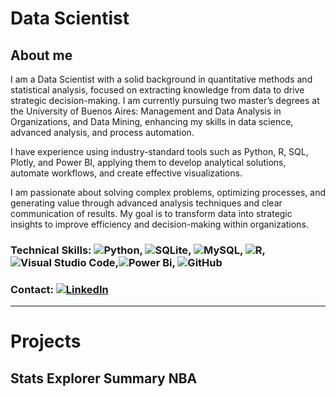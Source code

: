 # Data Scientist

## About me

I am a Data Scientist with a solid background in quantitative methods and statistical analysis, focused on extracting knowledge from data to drive strategic decision-making. I am currently pursuing two master’s degrees at the University of Buenos Aires: Management and Data Analysis in Organizations, and Data Mining, enhancing my skills in data science, advanced analysis, and process automation.

I have experience using industry-standard tools such as Python, R, SQL, Plotly, and Power BI, applying them to develop analytical solutions, automate workflows, and create effective visualizations.

I am passionate about solving complex problems, optimizing processes, and generating value through advanced analysis techniques and clear communication of results. My goal is to transform data into strategic insights to improve efficiency and decision-making within organizations.

### Technical Skills: ![Python](https://img.shields.io/badge/python-3670A0?style=for-the-badge&logo=python&logoColor=ffdd54), ![SQLite](https://img.shields.io/badge/sqlite-%2307405e.svg?style=for-the-badge&logo=sqlite&logoColor=white), ![MySQL](https://img.shields.io/badge/mysql-4479A1.svg?style=for-the-badge&logo=mysql&logoColor=white), ![R](https://img.shields.io/badge/r-%23276DC3.svg?style=for-the-badge&logo=r&logoColor=white), ![Visual Studio Code](https://img.shields.io/badge/Visual%20Studio%20Code-0078d7.svg?style=for-the-badge&logo=visual-studio-code&logoColor=white),![Power Bi](https://img.shields.io/badge/power_bi-F2C811?style=for-the-badge&logo=powerbi&logoColor=black), ![GitHub](https://img.shields.io/badge/github-%23121011.svg?style=for-the-badge&logo=github&logoColor=white)

<!-- PARA HACER QUE EL LINK ABRA EN OTRA PESTAÑA
<a href="https://www.linkedin.com/in/jesus-alberto-ochoa/" target="_blank">
  <img src="https://img.shields.io/badge/linkedin-%230077B5.svg?style=for-the-badge&logo=linkedin&logoColor=white" alt="LinkedIn">
</a>-->

### Contact: [![LinkedIn](https://img.shields.io/badge/linkedin-%23295F98.svg?style=for-the-badge&logo=linkedin&logoColor=white)](https://www.linkedin.com/in/jesus-alberto-ochoa/)

* * *

# Projects


## Stats Explorer Summary NBA

